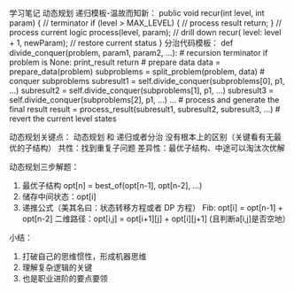 学习笔记
动态规划
递归模板-温故而知新：
public void recur(int level, int param) {
	// terminator
	if (level > MAX_LEVEL) {
	// process result
	return;
	}
	// process current logic
	process(level, param);
	// drill down
	recur( level: level + 1, newParam);
	// restore current status
}
分治代码模板：
def divide_conquer(problem, param1, param2, ...):
	# recursion terminator
	if problem is None:
	print_result
	return
	# prepare data
	data = prepare_data(problem)
	subproblems = split_problem(problem, data)
	# conquer subproblems
	subresult1 = self.divide_conquer(subproblems[0], p1, ...)
	subresult2 = self.divide_conquer(subproblems[1], p1, ...)
	subresult3 = self.divide_conquer(subproblems[2], p1, ...)
	…
	# process and generate the final result
	result = process_result(subresult1, subresult2, subresult3, …)
	# revert the current level states

动态规划关键点：
动态规划 和 递归或者分治 没有根本上的区别（关键看有无最优的子结构）
共性：找到重复子问题
差异性：最优子结构、中途可以淘汰次优解

动态规划三步解题：
1. 最优子结构 opt[n] = best_of(opt[n-1], opt[n-2], …)
2. 储存中间状态：opt[i]
3. 递推公式（美其名曰：状态转移方程或者 DP 方程）
Fib: opt[i] = opt[n-1] + opt[n-2]
二维路径：opt[i,j] = opt[i+1][j] + opt[i][j+1] (且判断a[i,j]是否空地）

小结：
1. 打破自己的思维惯性，形成机器思维
2. 理解复杂逻辑的关键
3. 也是职业进阶的要点要领